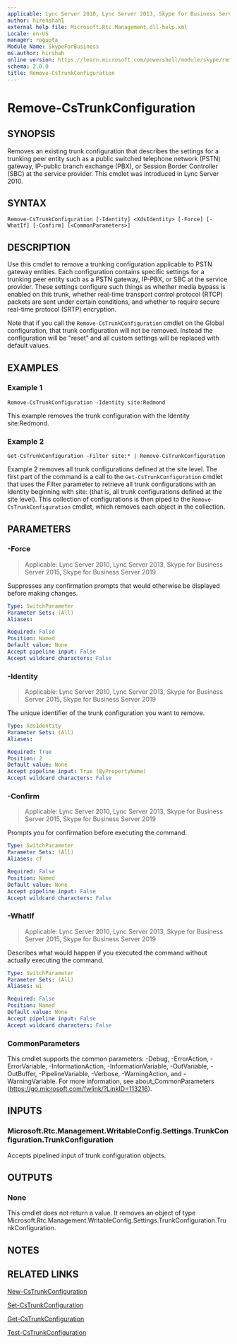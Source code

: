 ```yaml
---
applicable: Lync Server 2010, Lync Server 2013, Skype for Business Server 2015, Skype for Business Server 2019
author: hirenshah1
external help file: Microsoft.Rtc.Management.dll-help.xml
Locale: en-US
manager: rogupta
Module Name: SkypeForBusiness
ms.author: hirshah
online version: https://learn.microsoft.com/powershell/module/skype/remove-cstrunkconfiguration
schema: 2.0.0
title: Remove-CsTrunkConfiguration
---
```


# Remove-CsTrunkConfiguration

## SYNOPSIS
Removes an existing trunk configuration that describes the settings for a trunking peer entity such as a public switched telephone network (PSTN) gateway, IP-public branch exchange (PBX), or Session Border Controller (SBC) at the service provider.
This cmdlet was introduced in Lync Server 2010.


## SYNTAX

```
Remove-CsTrunkConfiguration [-Identity] <XdsIdentity> [-Force] [-WhatIf] [-Confirm] [<CommonParameters>]
```

## DESCRIPTION
Use this cmdlet to remove a trunking configuration applicable to PSTN gateway entities.
Each configuration contains specific settings for a trunking peer entity such as a PSTN gateway, IP-PBX, or SBC at the service provider.
These settings configure such things as whether media bypass is enabled on this trunk, whether real-time transport control protocol (RTCP) packets are sent under certain conditions, and whether to require secure real-time protocol (SRTP) encryption.

Note that if you call the `Remove-CsTrunkConfiguration` cmdlet on the Global configuration, that trunk configuration will not be removed.
Instead the configuration will be "reset" and all custom settings will be replaced with default values.


## EXAMPLES

### Example 1
```
Remove-CsTrunkConfiguration -Identity site:Redmond
```

This example removes the trunk configuration with the Identity site:Redmond.


### Example 2
```
Get-CsTrunkConfiguration -Filter site:* | Remove-CsTrunkConfiguration
```

Example 2 removes all trunk configurations defined at the site level.
The first part of the command is a call to the `Get-CsTrunkConfiguration` cmdlet that uses the Filter parameter to retrieve all trunk configurations with an Identity beginning with site: (that is, all trunk configurations defined at the site level).
This collection of configurations is then piped to the `Remove-CsTrunkConfiguration` cmdlet, which removes each object in the collection.


## PARAMETERS

### -Force

> Applicable: Lync Server 2010, Lync Server 2013, Skype for Business Server 2015, Skype for Business Server 2019

Suppresses any confirmation prompts that would otherwise be displayed before making changes.

```yaml
Type: SwitchParameter
Parameter Sets: (All)
Aliases:

Required: False
Position: Named
Default value: None
Accept pipeline input: False
Accept wildcard characters: False
```

### -Identity

> Applicable: Lync Server 2010, Lync Server 2013, Skype for Business Server 2015, Skype for Business Server 2019

The unique identifier of the trunk configuration you want to remove.

```yaml
Type: XdsIdentity
Parameter Sets: (All)
Aliases:

Required: True
Position: 2
Default value: None
Accept pipeline input: True (ByPropertyName)
Accept wildcard characters: False
```

### -Confirm

> Applicable: Lync Server 2010, Lync Server 2013, Skype for Business Server 2015, Skype for Business Server 2019

Prompts you for confirmation before executing the command.

```yaml
Type: SwitchParameter
Parameter Sets: (All)
Aliases: cf

Required: False
Position: Named
Default value: None
Accept pipeline input: False
Accept wildcard characters: False
```

### -WhatIf

> Applicable: Lync Server 2010, Lync Server 2013, Skype for Business Server 2015, Skype for Business Server 2019

Describes what would happen if you executed the command without actually executing the command.

```yaml
Type: SwitchParameter
Parameter Sets: (All)
Aliases: wi

Required: False
Position: Named
Default value: None
Accept pipeline input: False
Accept wildcard characters: False
```

### CommonParameters
This cmdlet supports the common parameters: -Debug, -ErrorAction, -ErrorVariable, -InformationAction, -InformationVariable, -OutVariable, -OutBuffer, -PipelineVariable, -Verbose, -WarningAction, and -WarningVariable. For more information, see about_CommonParameters (https://go.microsoft.com/fwlink/?LinkID=113216).

## INPUTS

### Microsoft.Rtc.Management.WritableConfig.Settings.TrunkConfiguration.TrunkConfiguration

Accepts pipelined input of trunk configuration objects.

## OUTPUTS

### None
This cmdlet does not return a value.
It removes an object of type Microsoft.Rtc.Management.WritableConfig.Settings.TrunkConfiguration.TrunkConfiguration.

## NOTES

## RELATED LINKS

[New-CsTrunkConfiguration](New-CsTrunkConfiguration.md)

[Set-CsTrunkConfiguration](Set-CsTrunkConfiguration.md)

[Get-CsTrunkConfiguration](Get-CsTrunkConfiguration.md)

[Test-CsTrunkConfiguration](Test-CsTrunkConfiguration.md)
